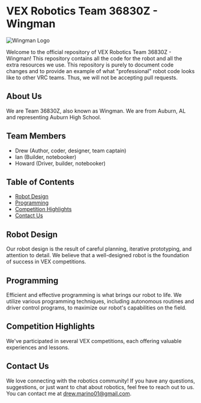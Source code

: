 # VEX Robotics Team 36830Z - Wingman

![Wingman Logo](logo.png)

Welcome to the official repository of VEX Robotics Team 36830Z - Wingman! This repository contains all the code for the robot and all the extra resources we use. This repository is purely to document code changes and to provide an example of what "professional" robot code looks like to other VRC teams. Thus, we will not be accepting pull requests. 

## About Us

We are Team 36830Z, also known as Wingman. We are from Auburn, AL and representing Auburn High School. 

## Team Members

- Drew (Author, coder, designer, team captain)
- Ian (Builder, notebooker)
- Howard (Driver, builder, notebooker)

## Table of Contents

- [Robot Design](#robot-design)
- [Programming](#programming)
- [Competition Highlights](#competition-highlights)
- [Contact Us](#contact-us)

## Robot Design

Our robot design is the result of careful planning, iterative prototyping, and attention to detail. We believe that a well-designed robot is the foundation of success in VEX competitions.

## Programming

Efficient and effective programming is what brings our robot to life. We utilize various programming techniques, including autonomous routines and driver control programs, to maximize our robot's capabilities on the field.

## Competition Highlights

We've participated in several VEX competitions, each offering valuable experiences and lessons.

## Contact Us

We love connecting with the robotics community! If you have any questions, suggestions, or just want to chat about robotics, feel free to reach out to us. You can contact me at [drew.marino01@gmail.com](mailto:drew.marino01@gmail.com).
